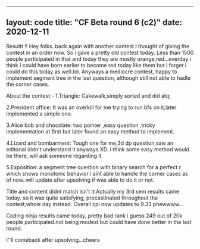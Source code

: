 
---
layout: code
title:  "CF Beta round 6 (c2)"
date:   2020-12-11
---
Resultt !!
Hey folks..back again with another contest.I thought of giving the contest in an order now.
So i gave a pretty old contest today. Less than 1500 people participated in that and today 
they are mostly orange,red...everday i think i could have born earlier to become red today 
like them but i forget i could do this today as well.lol. Anyways a mediocre contest, 
happy to implement segment tree in the last question, although still not able to hadle 
the corner cases.

About the contest:- 
1.Triangle: Cakewalk,simply sorted and did atq;

2.President office: It was an overkill for me trying to run bfs on it,later implemented a simple one.
  
3.Alice bob and chocolate: two pointer ,easy question ,tricky implementation at first but later found an 
  easy method to implement.

4.Lizard and bombarment: Tough one for me,3d dp question,saw an editorial didn't understand it anyways XD.
  i think some easy method would be there, will ask someone regarding it.

5.Exposition: a segment tree question with binary search for a perfect r which shows monotonic behavior
 i aint able to handle the corner cases as of now..will update after upsolving if was able to do it or not.
 
 Title and content didnt match isn't it.Actually my 3rd sem results came today. so it was quite satisfying,
 procastinated throughout the contest,whole day instead. Overall cpi now updates to 9.33 phewwww...

 Coding ninja results came today, pretty bad rank i guess 249 out of 20k people participated.not being modest but 
 could have done better in the last round.
 
 I''ll comeback after upsolving...cheers
 
